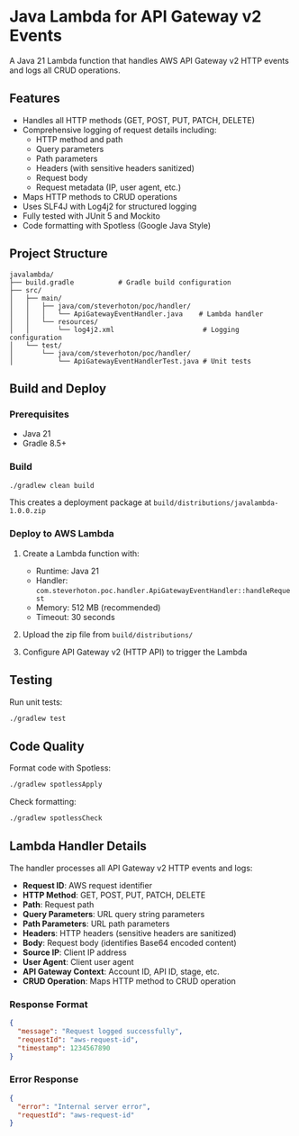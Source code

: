 # Java Lambda for API Gateway v2 Events

A Java 21 Lambda function that handles AWS API Gateway v2 HTTP events and logs all CRUD operations.

## Features

- Handles all HTTP methods (GET, POST, PUT, PATCH, DELETE)
- Comprehensive logging of request details including:
  - HTTP method and path
  - Query parameters
  - Path parameters
  - Headers (with sensitive headers sanitized)
  - Request body
  - Request metadata (IP, user agent, etc.)
- Maps HTTP methods to CRUD operations
- Uses SLF4J with Log4j2 for structured logging
- Fully tested with JUnit 5 and Mockito
- Code formatting with Spotless (Google Java Style)

## Project Structure

```
javalambda/
├── build.gradle           # Gradle build configuration
├── src/
│   ├── main/
│   │   ├── java/com/steverhoton/poc/handler/
│   │   │   └── ApiGatewayEventHandler.java    # Lambda handler
│   │   └── resources/
│   │       └── log4j2.xml                      # Logging configuration
│   └── test/
│       └── java/com/steverhoton/poc/handler/
│           └── ApiGatewayEventHandlerTest.java # Unit tests
```

## Build and Deploy

### Prerequisites

- Java 21
- Gradle 8.5+

### Build

```bash
./gradlew clean build
```

This creates a deployment package at `build/distributions/javalambda-1.0.0.zip`

### Deploy to AWS Lambda

1. Create a Lambda function with:
   - Runtime: Java 21
   - Handler: `com.steverhoton.poc.handler.ApiGatewayEventHandler::handleRequest`
   - Memory: 512 MB (recommended)
   - Timeout: 30 seconds

2. Upload the zip file from `build/distributions/`

3. Configure API Gateway v2 (HTTP API) to trigger the Lambda

## Testing

Run unit tests:
```bash
./gradlew test
```

## Code Quality

Format code with Spotless:
```bash
./gradlew spotlessApply
```

Check formatting:
```bash
./gradlew spotlessCheck
```

## Lambda Handler Details

The handler processes all API Gateway v2 HTTP events and logs:

- **Request ID**: AWS request identifier
- **HTTP Method**: GET, POST, PUT, PATCH, DELETE
- **Path**: Request path
- **Query Parameters**: URL query string parameters
- **Path Parameters**: URL path parameters
- **Headers**: HTTP headers (sensitive headers are sanitized)
- **Body**: Request body (identifies Base64 encoded content)
- **Source IP**: Client IP address
- **User Agent**: Client user agent
- **API Gateway Context**: Account ID, API ID, stage, etc.
- **CRUD Operation**: Maps HTTP method to CRUD operation

### Response Format

```json
{
  "message": "Request logged successfully",
  "requestId": "aws-request-id",
  "timestamp": 1234567890
}
```

### Error Response

```json
{
  "error": "Internal server error",
  "requestId": "aws-request-id"
}
```
